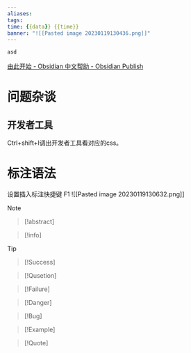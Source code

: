 ```yaml
---
aliases: 
tags: 
time: {{data}} {{time}}
banner: "![[Pasted image 20230119130436.png]]"
---
```

```c++ nums
asd 
```
[由此开始 - Obsidian 中文帮助 - Obsidian Publish](https://publish.obsidian.md/help-zh/%E7%94%B1%E6%AD%A4%E5%BC%80%E5%A7%8B)
# 问题杂谈
## 开发者工具
Ctrl+shift+I调出开发者工具看对应的css。

# 标注语法
设置插入标注快捷键 F1
![[Pasted image 20230119130632.png]]
>[!note]

>[!abstract]

>[!info]

>[!Tip]

>[!Success]

>[!Qusetion]

>[!Failure]

>[!Danger]

>[!Bug]

>[!Example]
>

>[!Quote]



